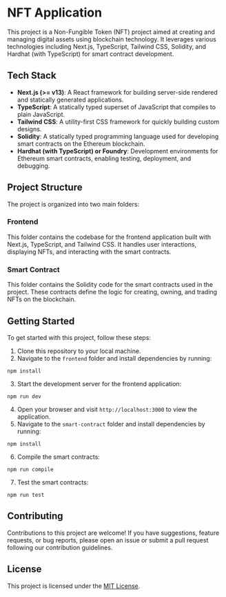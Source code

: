 # NFT Application

This project is a Non-Fungible Token (NFT) project aimed at creating and managing digital assets using blockchain technology. It leverages various technologies including Next.js, TypeScript, Tailwind CSS, Solidity, and Hardhat (with TypeScript) for smart contract development.

## Tech Stack

- **Next.js (>= v13)**: A React framework for building server-side rendered and statically generated applications.
- **TypeScript**: A statically typed superset of JavaScript that compiles to plain JavaScript.
- **Tailwind CSS**: A utility-first CSS framework for quickly building custom designs.
- **Solidity**: A statically typed programming language used for developing smart contracts on the Ethereum blockchain.
- **Hardhat (with TypeScript) or Foundry**: Development environments for Ethereum smart contracts, enabling testing, deployment, and debugging.

## Project Structure

The project is organized into two main folders:

### Frontend

This folder contains the codebase for the frontend application built with Next.js, TypeScript, and Tailwind CSS. It handles user interactions, displaying NFTs, and interacting with the smart contracts.

### Smart Contract

This folder contains the Solidity code for the smart contracts used in the project. These contracts define the logic for creating, owning, and trading NFTs on the blockchain.

## Getting Started

To get started with this project, follow these steps:

1. Clone this repository to your local machine.
2. Navigate to the `frontend` folder and install dependencies by running:
```
npm install
```
3. Start the development server for the frontend application:
```
npm run dev
```

4. Open your browser and visit `http://localhost:3000` to view the application.
5. Navigate to the `smart-contract` folder and install dependencies by running:
```
npm install
```
6. Compile the smart contracts:
```
npm run compile
```

7. Test the smart contracts:
```
npm run test
```

## Contributing

Contributions to this project are welcome! If you have suggestions, feature requests, or bug reports, please open an issue or submit a pull request following our contribution guidelines.

## License

This project is licensed under the [MIT License](LICENSE).